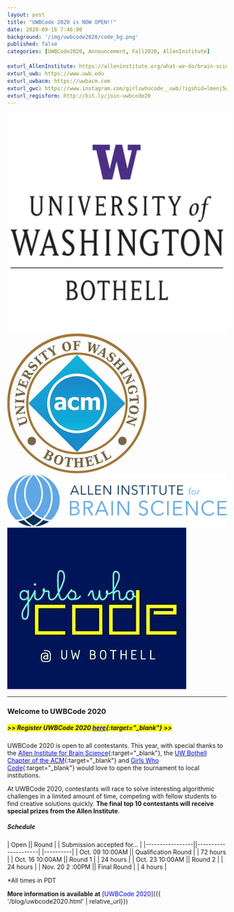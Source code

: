 ```yaml
---
layout: post
title: "UWBCode 2020 is NOW OPEN!!"
date: 2020-09-16 7:46:00
background: '/img/uwbcode2020/code_bg.png'
published: false
categories: [UWBCode2020, Announcement, Fall2020, AllenInstitute]

exturl_AllenInstitute: https://alleninstitute.org/what-we-do/brain-science/
exturl_uwb: https://www.uwb.edu
exturl_uwbacm: https://uwbacm.com
exturl_gwc: https://www.instagram.com/girlswhocode__uwb/?igshid=lmenj5wiuyo
exturl_regisform: http://bit.ly/join-uwbcode20
---
```

<div class="d-flex center">
        <a class="align-self-center col-md-2 d-inline-block zoom" target="blank" href="{{page.exturl_uwb}}">
            <img class="img-fluid" src="/img/uwbcode2020/uwb_logo.png" alt="UWB logo">     
        </a>
        <a class="align-self-center col-md-2 d-inline-block zoom" target="blank" href="{{page.exturl_uwbacm}}">
            <img class="img-fluid" src="/img/uwbcode2020/acm-large-logo.jpg" alt="UWB ACM logo">
        </a>
        <a class="align-self-center col-md-5 col-mt-3 d-inline-block zoom" target="blank" href="{{page.exturl_AllenInstitute}}">
            <img class="img-fluid" src="/img/uwbcode2020/AI_Brain_Science_Logo.png"
                alt="Allen Institute for Brain Science logo">
        </a>
        <a class="align-self-center col-md-2 d-inline-block zoom" target="blank" href="{{page.exturl_gwc}}">
            <img class="img-fluid rounded" src="/img/uwbcode2020/gwc.jpg" alt="Girls Who Code logo">
        </a>
</div>

---

### Welcome to UWBCode 2020

##### <span style="background: yellow"> >> Register UWBCode 2020 [<span style="color: blue">here</span>]({{page.exturl_regisform}}){:target="_blank"} >> </span>

UWBCode 2020 is open to all contestants. This year, with special thanks to the [<span style="color: blue">Allen Institute for Brain Science</span>]({{page.exturl_AllenInstitute}}){:target="_blank"}, the [<span style="color: blue">UW Bothell Chapter of the ACM</span>]({{page.exturl_uwbacm}}){:target="_blank"} and [<span style="color: blue;">Girls Who Code</span>]({{page.exturl_gwc}}){:target="_blank"} would love to open the tournament to local institutions. 

At UWBCode 2020, contestants will race to solve interesting algorithmic challenges in a limited amount of time, competing with fellow students to find creative solutions quickly. **The final top 10 contestants will receive special prizes from the Allen Institute**.

##### Schedule

| Open || Round | | Submission accepted for... |
|-----------------||---------------------| |----------|
| Oct. 09 10:00AM || Qualification Round | | 72 hours |
| Oct. 16 10:00AM || Round 1             | | 24 hours |
| Oct. 23 10:00AM || Round 2             | | 24 hours |
| Nov. 20 2 :00PM || Final Round         | | 4 hours  |

*All times in PDT

**More information is available at** [<span style="color: blue">UWBCode 2020</span>]({{ '/blog/uwbcode2020.html' | relative_url}})






